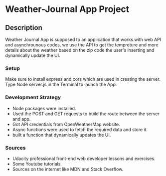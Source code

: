 # Weather-Journal App Project

## Description 
Weather Journal App is supposed to an application that works with web API and asynchrounous codes, we use the API to get the tempreture and more details about the weather based on the zip code the user's inserting and dynamically update the UI.

### Setup
Make sure to install express and cors which are used in creating the server.
Type Node server.js in the Terminal to launch the App.

### Development Strategy
*  Node packages were installed.
*  Used the POST and GET requests to build the route between the server and app.
*  Got API credentials from OpenWeatherMap website.
*  Async functions were used to fetch the required data and store it.
*  built a function that dynamically updates the UI.

### Sources
* Udacity professional front-end web developer lessons and exercises.
* Some Youtube tutorials.
* Sources on the internet like MDN and Stack Overflow.
